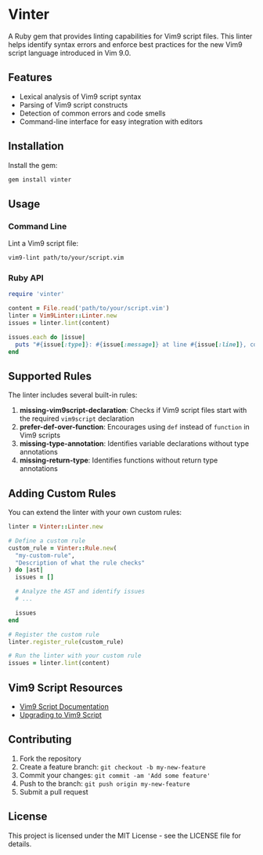 # Vinter

A Ruby gem that provides linting capabilities for Vim9 script files. This linter helps identify syntax errors and enforce best practices for the new Vim9 script language introduced in Vim 9.0.

## Features

- Lexical analysis of Vim9 script syntax
- Parsing of Vim9 script constructs
- Detection of common errors and code smells
- Command-line interface for easy integration with editors

## Installation

Install the gem:

```bash
gem install vinter
```

## Usage

### Command Line

Lint a Vim9 script file:

```bash
vim9-lint path/to/your/script.vim
```

### Ruby API

```ruby
require 'vinter'

content = File.read('path/to/your/script.vim')
linter = Vim9Linter::Linter.new
issues = linter.lint(content)

issues.each do |issue|
  puts "#{issue[:type]}: #{issue[:message]} at line #{issue[:line]}, column #{issue[:column]}"
end
```

## Supported Rules

The linter includes several built-in rules:

1. **missing-vim9script-declaration**: Checks if Vim9 script files start with the required `vim9script` declaration
2. **prefer-def-over-function**: Encourages using `def` instead of `function` in Vim9 scripts
3. **missing-type-annotation**: Identifies variable declarations without type annotations
4. **missing-return-type**: Identifies functions without return type annotations

## Adding Custom Rules

You can extend the linter with your own custom rules:

```ruby
linter = Vinter::Linter.new

# Define a custom rule
custom_rule = Vinter::Rule.new(
  "my-custom-rule",
  "Description of what the rule checks"
) do |ast|
  issues = []

  # Analyze the AST and identify issues
  # ...

  issues
end

# Register the custom rule
linter.register_rule(custom_rule)

# Run the linter with your custom rule
issues = linter.lint(content)
```

## Vim9 Script Resources

- [Vim9 Script Documentation](https://vimhelp.org/vim9.txt.html)
- [Upgrading to Vim9 Script](https://www.baeldung.com/linux/vim-script-upgrade)

## Contributing

1. Fork the repository
2. Create a feature branch: `git checkout -b my-new-feature`
3. Commit your changes: `git commit -am 'Add some feature'`
4. Push to the branch: `git push origin my-new-feature`
5. Submit a pull request

## License

This project is licensed under the MIT License - see the LICENSE file for details.
